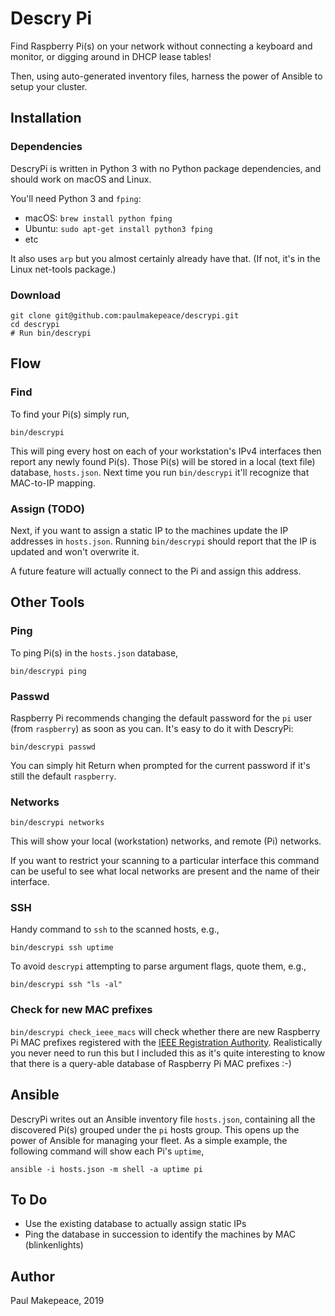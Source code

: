 # Descry Pi

Find Raspberry Pi(s) on your network without connecting a keyboard and monitor, or digging around in DHCP lease tables!

Then, using auto-generated inventory files, harness the power of Ansible to setup your cluster.

## Installation

### Dependencies

DescryPi is written in Python 3 with no Python package dependencies, and should work on macOS and Linux.

You'll need Python 3 and `fping`:

* macOS: `brew install python fping`
* Ubuntu: `sudo apt-get install python3 fping`
* etc

It also uses `arp` but you almost certainly already have that. (If not, it's in the Linux net-tools package.)

### Download

```shell
git clone git@github.com:paulmakepeace/descrypi.git
cd descrypi
# Run bin/descrypi
```

## Flow

### Find

To find your Pi(s) simply run,

 ```shell
bin/descrypi
 ````

This will ping every host on each of your workstation's IPv4 interfaces then report any newly found Pi(s). Those Pi(s) will be stored in a local (text file) database, `hosts.json`. Next time you run `bin/descrypi` it'll recognize that MAC-to-IP mapping.

### Assign (TODO)

Next, if you want to assign a static IP to the machines update the IP addresses in `hosts.json`. Running `bin/descrypi` should report that the IP is updated and won't overwrite it.

A future feature will actually connect to the Pi and assign this address.

## Other Tools

### Ping

To ping Pi(s) in the `hosts.json` database,

```shell
bin/descrypi ping
```

### Passwd

Raspberry Pi recommends changing the default password for the `pi` user (from `raspberry`) as soon as you can. It's easy to do it with DescryPi:

```shell script
bin/descrypi passwd
```

You can simply hit Return when prompted for the current password if it's still the default `raspberry`.

### Networks

```shell
bin/descrypi networks
```

This will show your local (workstation) networks, and remote (Pi) networks.

If you want to restrict your scanning to a particular interface this command can be useful to see what local networks are present and the name of their interface.

### SSH

Handy command to `ssh` to the scanned hosts, e.g.,

```shell
bin/descrypi ssh uptime
```

To avoid `descrypi` attempting to parse argument flags, quote them, e.g.,

```shell
bin/descrypi ssh "ls -al"
```

### Check for new MAC prefixes

`bin/descrypi check_ieee_macs` will check whether there are new Raspberry Pi MAC prefixes registered with the [IEEE Registration Authority](https://regauth.standards.ieee.org/standards-ra-web/pub/view.html#registries). Realistically you never need to run this but I included this as it's quite interesting to know that there is a query-able database of Raspberry Pi MAC prefixes :-)

## Ansible

DescryPi writes out an Ansible inventory file `hosts.json`, containing all the discovered Pi(s) grouped under the `pi` hosts group. This opens up the power of Ansible for managing your fleet. As a simple example, the following command will show each Pi's `uptime`,

```shell script
ansible -i hosts.json -m shell -a uptime pi
```

## To Do

* Use the existing database to actually assign static IPs
* Ping the database in succession to identify the machines by MAC (blinkenlights)

## Author

Paul Makepeace, 2019

